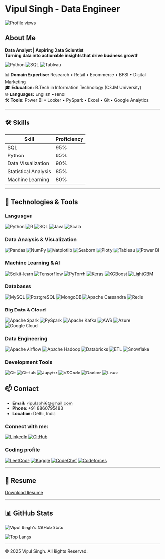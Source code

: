 # Vipul Singh - Data Engineer

<p align="left"> 
  <img src="https://komarev.com/ghpvc/?username=singhbipul2001&label=Profile%20views&color=0e75b6&style=flat" alt="Profile views" />
</p>

## About Me
**Data Analyst | Aspiring Data Scientist**  
**Turning data into actionable insights that drive business growth**

![Python](https://img.shields.io/badge/Python-3776AB?style=for-the-badge&logo=python&logoColor=white)
![SQL](https://img.shields.io/badge/SQL-00599C?style=for-the-badge&logo=postgresql&logoColor=white)
![Tableau](https://img.shields.io/badge/Tableau-E97627?style=for-the-badge&logo=tableau&logoColor=white)

📊 **Domain Expertise:** Research • Retail • Ecommerce • BFSI • Digital Marketing  
🎓 **Education:** B.Tech in Information Technology (CSJM University)  
🌐 **Languages:** English • Hindi  
🛠️ **Tools:** Power BI • Looker • PySpark • Excel • Git • Google Analytics

---

## 🛠️ Skills

| Skill | Proficiency |
|-------|-------------|
| SQL | 95% |
| Python | 85% |
| Data Visualization | 90% |
| Statistical Analysis | 85% |
| Machine Learning | 80% |
---

## 🚀 Technologies & Tools

### Languages
![Python](https://img.shields.io/badge/Python-3776AB?style=for-the-badge&logo=python&logoColor=white)
![R](https://img.shields.io/badge/R-276DC3?style=for-the-badge&logo=r&logoColor=white)
![SQL](https://img.shields.io/badge/SQL-00599C?style=for-the-badge&logo=postgresql&logoColor=white)
![Java](https://img.shields.io/badge/Java-ED8B00?style=for-the-badge&logo=openjdk&logoColor=white)
![Scala](https://img.shields.io/badge/Scala-DC322F?style=for-the-badge&logo=scala&logoColor=white)

### Data Analysis & Visualization
![Pandas](https://img.shields.io/badge/Pandas-2C2D72?style=for-the-badge&logo=pandas&logoColor=white)
![NumPy](https://img.shields.io/badge/Numpy-777BB4?style=for-the-badge&logo=numpy&logoColor=white)
![Matplotlib](https://img.shields.io/badge/Matplotlib-11557C?style=for-the-badge&logo=python&logoColor=white)
![Seaborn](https://img.shields.io/badge/Seaborn-3776AB?style=for-the-badge&logo=python&logoColor=white)
![Plotly](https://img.shields.io/badge/Plotly-239120?style=for-the-badge&logo=plotly&logoColor=white)
![Tableau](https://img.shields.io/badge/Tableau-E97627?style=for-the-badge&logo=tableau&logoColor=white)
![Power BI](https://img.shields.io/badge/PowerBI-F2C811?style=for-the-badge&logo=powerbi&logoColor=black)

### Machine Learning & AI
![Scikit-learn](https://img.shields.io/badge/scikit--learn-F7931E?style=for-the-badge&logo=scikit-learn&logoColor=white)
![TensorFlow](https://img.shields.io/badge/TensorFlow-FF6F00?style=for-the-badge&logo=tensorflow&logoColor=white)
![PyTorch](https://img.shields.io/badge/PyTorch-EE4C2C?style=for-the-badge&logo=pytorch&logoColor=white)
![Keras](https://img.shields.io/badge/Keras-D00000?style=for-the-badge&logo=Keras&logoColor=white)
![XGBoost](https://img.shields.io/badge/XGBoost-D1471D?style=for-the-badge&logo=xgboost&logoColor=white)
![LightGBM](https://img.shields.io/badge/LightGBM-005DFF?style=for-the-badge&logo=lightgbm&logoColor=white)

### Databases
![MySQL](https://img.shields.io/badge/MySQL-005C84?style=for-the-badge&logo=mysql&logoColor=white)
![PostgreSQL](https://img.shields.io/badge/PostgreSQL-316192?style=for-the-badge&logo=postgresql&logoColor=white)
![MongoDB](https://img.shields.io/badge/MongoDB-47A248?style=for-the-badge&logo=mongodb&logoColor=white)
![Apache Cassandra](https://img.shields.io/badge/Cassandra-1287B1?style=for-the-badge&logo=apache-cassandra&logoColor=white)
![Redis](https://img.shields.io/badge/Redis-DC382D?style=for-the-badge&logo=redis&logoColor=white)

### Big Data & Cloud
![Apache Spark](https://img.shields.io/badge/Spark-E25A1C?style=for-the-badge&logo=apache-spark&logoColor=white)
![PySpark](https://img.shields.io/badge/PySpark-F2C811?style=for-the-badge&logo=apachespark&logoColor=black)
![Apache Kafka](https://img.shields.io/badge/Kafka-231F20?style=for-the-badge&logo=apachekafka&logoColor=white)
![AWS](https://img.shields.io/badge/AWS-22C55E?style=for-the-badge&logo=amazon-aws&logoColor=white)
![Azure](https://img.shields.io/badge/Microsoft_Azure-0089D0?style=for-the-badge&logo=microsoft-azure&logoColor=white)
![Google Cloud](https://img.shields.io/badge/Google_Cloud-4285F4?style=for-the-badge&logo=google-cloud&logoColor=white)

### Data Engineering
![Apache Airflow](https://img.shields.io/badge/Airflow-017CEE?style=for-the-badge&logo=apache-airflow&logoColor=white)
![Apache Hadoop](https://img.shields.io/badge/Hadoop-66CC00?style=for-the-badge&logo=apachehadoop&logoColor=white)
![Databricks](https://img.shields.io/badge/Databricks-FF3621?style=for-the-badge&logo=databricks&logoColor=white)
![ETL](https://img.shields.io/badge/ETL-0077B5?style=for-the-badge&logo=apache-airflow&logoColor=white)
![Snowflake](https://img.shields.io/badge/Snowflake-29B5E8?style=for-the-badge&logo=snowflake&logoColor=white)

### Development Tools
![Git](https://img.shields.io/badge/Git-F05032?style=for-the-badge&logo=git&logoColor=white)
![GitHub](https://img.shields.io/badge/GitHub-100000?style=for-the-badge&logo=github&logoColor=white)
![Jupyter](https://img.shields.io/badge/Jupyter-F37626?style=for-the-badge&logo=Jupyter&logoColor=white)
![VSCode](https://img.shields.io/badge/VSCode-0078D4?style=for-the-badge&logo=visual%20studio%20code&logoColor=white)
![Docker](https://img.shields.io/badge/Docker-2496ED?style=for-the-badge&logo=docker&logoColor=white)
![Linux](https://img.shields.io/badge/Linux-FCC624?style=for-the-badge&logo=linux&logoColor=black)



## 📫 Contact

- **Email:** [vipulabhi6@gmail.com](mailto:vipulabhi6@gmail.com)
- **Phone:** +91 8860795483
- **Location:** Delhi, India

### Connect with me:
[![LinkedIn](https://img.shields.io/badge/LinkedIn-0077B5?style=for-the-badge&logo=linkedin&logoColor=white)](https://www.linkedin.com/in/vipul-singh-774305216/)
[![GitHub](https://img.shields.io/badge/GitHub-100000?style=for-the-badge&logo=github&logoColor=white)](https://github.com/singhbipul2001)

### Coding profile 
[![LeetCode](https://img.shields.io/badge/LeetCode-FFA116?style=for-the-badge&logo=LeetCode&logoColor=black)](https://leetcode.com/u/singhvipul2001/)
[![Kaggle](https://img.shields.io/badge/Kaggle-20BEFF?style=for-the-badge&logo=Kaggle&logoColor=white)](https://kaggle.com/vipulsingh)
[![CodeChef](https://img.shields.io/badge/CodeChef-%23964B00.svg?style=for-the-badge&logo=CodeChef&logoColor=white)](https://www.codechef.com/users/vipul_9076)
[![Codeforces](https://img.shields.io/badge/Codeforces-5865F2?style=for-the-badge&logo=Codeforces&logoColor=white)](https://codeforces.com/profile/vipulabhi6)

---

## 📄 Resume

[Download Resume](https://drive.google.com/file/d/1-TuGeIrnAR7cEJkNwxwkpxka8TnRX2I8/view?usp=sharing)

---

## 📊 GitHub Stats

![Vipul Singh's GitHub Stats](https://github-readme-stats.vercel.app/api?username=singhbipul2001&show_icons=true&theme=radical)

![Top Langs](https://github-readme-stats.vercel.app/api/top-langs/?username=singhbipul2001&layout=compact&theme=radical)

---

© 2025 Vipul Singh. All Rights Reserved.
